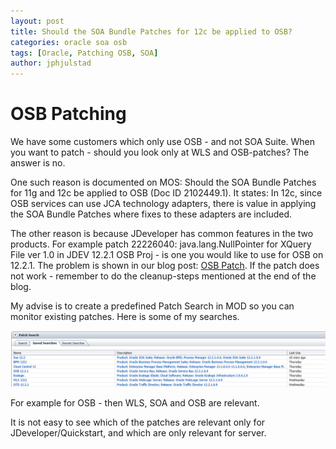```yaml
---
layout: post
title: Should the SOA Bundle Patches for 12c be applied to OSB?
categories: oracle soa osb
tags: [Oracle, Patching OSB, SOA]
author: jphjulstad
---
```


# OSB Patching
We have some customers which only use OSB  - and not SOA Suite. When you want to patch - should you look only at WLS and OSB-patches? The answer is no.

One such reason is documented on MOS: Should the SOA Bundle Patches for 11g and 12c be applied to OSB (Doc ID 2102449.1). It states:
In 12c, since OSB services can use JCA technology adapters, there is value in applying the SOA Bundle Patches where fixes to these adapters are included.

The other reason is because JDeveloper has common features in the two products. For example patch  22226040: java.lang.NullPointer for XQuery File ver 1.0 in JDEV 12.2.1 OSB Proj - is one you would like to use for OSB on 12.2.1. The problem is shown in our blog post: [OSB Patch](http://blog.sysco.no/soa/JDev-OSB_Projects-Migrated/). If the patch does not work - remember to do the cleanup-steps mentioned at the end of the blog.

My advise is to create a predefined Patch Search in MOD so you can monitor existing patches. Here is some of my searches.

![](/images/2016-04-02-osb/patch_search.png)

For example for OSB - then WLS, SOA and OSB are relevant.

It is not easy to see which of the patches are relevant only for JDeveloper/Quickstart, and which are only relevant for server.